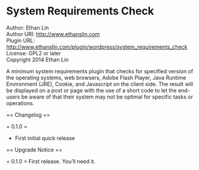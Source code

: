 System Requirements Check
=========================
Author: Ethan Lin<br />
Author URI: http://www.ethanslin.com<br />
Plugin URL: http://www.ethanslin.com/plugin/wordpress/system_requirements_check<br />
License: GPL2 or later<br />
Copyright 2014 Ethan Lin

A minimum system requirements plugin that checks for specified version of the operating systems, web browsers, Adobe Flash Player, Java Runtime Environment (JRE), Cookie, and Javascript on the client side. The result will be displayed on a post or page with the use of a short code  to let the end-users be aware of that their system may not be optimal for specific tasks or operations.

== Changelog ==

= 0.1.0 =
* First initial quick release

== Upgrade Notice ==

= 0.1.0 =
First release. You’ll need it.
